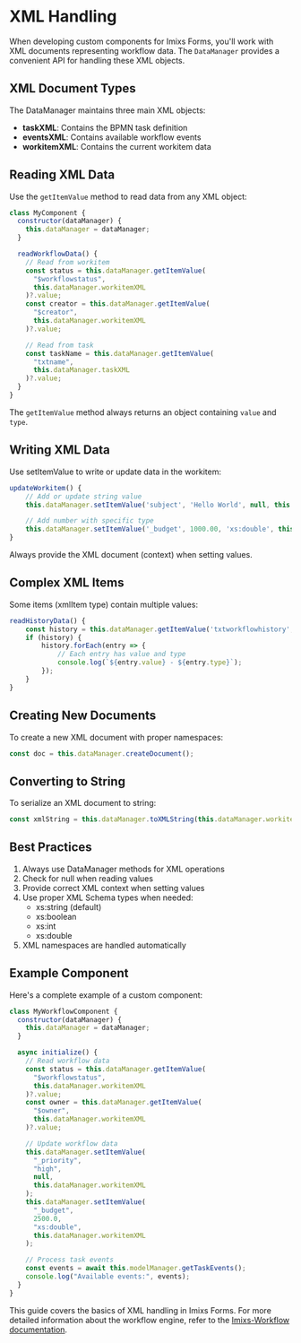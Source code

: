 # XML Handling

When developing custom components for Imixs Forms, you'll work with XML documents representing workflow data. The `DataManager` provides a convenient API for handling these XML objects.

## XML Document Types

The DataManager maintains three main XML objects:

- **taskXML**: Contains the BPMN task definition
- **eventsXML**: Contains available workflow events
- **workitemXML**: Contains the current workitem data

## Reading XML Data

Use the `getItemValue` method to read data from any XML object:

```javascript
class MyComponent {
  constructor(dataManager) {
    this.dataManager = dataManager;
  }

  readWorkflowData() {
    // Read from workitem
    const status = this.dataManager.getItemValue(
      "$workflowstatus",
      this.dataManager.workitemXML
    )?.value;
    const creator = this.dataManager.getItemValue(
      "$creator",
      this.dataManager.workitemXML
    )?.value;

    // Read from task
    const taskName = this.dataManager.getItemValue(
      "txtname",
      this.dataManager.taskXML
    )?.value;
  }
}
```

The `getItemValue` method always returns an object containing `value` and `type`.

## Writing XML Data

Use setItemValue to write or update data in the workitem:

```javascript
updateWorkitem() {
    // Add or update string value
    this.dataManager.setItemValue('subject', 'Hello World', null, this.dataManager.workitemXML);

    // Add number with specific type
    this.dataManager.setItemValue('_budget', 1000.00, 'xs:double', this.dataManager.workitemXML);
}
```

Always provide the XML document (context) when setting values.

## Complex XML Items

Some items (xmlItem type) contain multiple values:

```javascript
readHistoryData() {
    const history = this.dataManager.getItemValue('txtworkflowhistory', this.dataManager.workitemXML);
    if (history) {
        history.forEach(entry => {
            // Each entry has value and type
            console.log(`${entry.value} - ${entry.type}`);
        });
    }
}
```

## Creating New Documents

To create a new XML document with proper namespaces:

```javascript
const doc = this.dataManager.createDocument();
```

## Converting to String

To serialize an XML document to string:

```javascript
const xmlString = this.dataManager.toXMLString(this.dataManager.workitemXML);
```

## Best Practices

1. Always use DataManager methods for XML operations
2. Check for null when reading values
3. Provide correct XML context when setting values
4. Use proper XML Schema types when needed:
   - xs:string (default)
   - xs:boolean
   - xs:int
   - xs:double
5. XML namespaces are handled automatically

## Example Component

Here's a complete example of a custom component:

```javascript
class MyWorkflowComponent {
  constructor(dataManager) {
    this.dataManager = dataManager;
  }

  async initialize() {
    // Read workflow data
    const status = this.dataManager.getItemValue(
      "$workflowstatus",
      this.dataManager.workitemXML
    )?.value;
    const owner = this.dataManager.getItemValue(
      "$owner",
      this.dataManager.workitemXML
    )?.value;

    // Update workflow data
    this.dataManager.setItemValue(
      "_priority",
      "high",
      null,
      this.dataManager.workitemXML
    );
    this.dataManager.setItemValue(
      "_budget",
      2500.0,
      "xs:double",
      this.dataManager.workitemXML
    );

    // Process task events
    const events = await this.modelManager.getTaskEvents();
    console.log("Available events:", events);
  }
}
```

This guide covers the basics of XML handling in Imixs Forms. For more detailed information about the workflow engine, refer to the [Imixs-Workflow documentation](https://www.imixs.org/doc/index.html).

